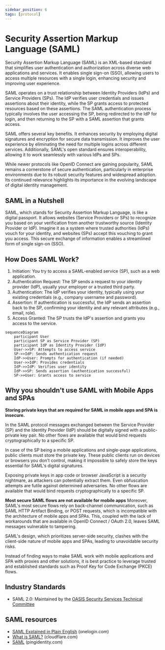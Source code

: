 ```yaml
---
sidebar_position: 6
tags: [protocol]
---
```


# Security Assertion Markup Language (SAML)

Security Assertion Markup Language (SAML) is an XML-based standard that simplifies user authentication and authorization across diverse web applications and services. It enables single sign-on (SSO), allowing users to access multiple resources with a single login, enhancing security and improving user experience.

SAML operates on a trust relationship between Identity Providers (IdPs) and Service Providers (SPs). The IdP verifies user credentials and issues assertions about their identity, while the SP grants access to protected resources based on these assertions. The SAML authentication process typically involves the user accessing the SP, being redirected to the IdP for login, and then returning to the SP with a SAML assertion that grants access.

SAML offers several key benefits. It enhances security by employing digital signatures and encryption for secure data transmission. It improves the user experience by eliminating the need for multiple logins across different services. Additionally, SAML's open standard ensures interoperability, allowing it to work seamlessly with various IdPs and SPs.

While newer protocols like OpenID Connect are gaining popularity, SAML remains a cornerstone of secure authentication, particularly in enterprise environments due to its robust security features and widespread adoption. Its continued relevance highlights its importance in the evolving landscape of digital identity management.

## SAML in a Nutshell

SAML, which stands for Security Assertion Markup Language, is like a digital passport. It allows websites (Service Providers or SPs) to recognize you based on your verification from another trustworthy source (Identity Provider or IdP).  Imagine it as a system where trusted authorities (IdPs) vouch for your identity, and websites (SPs) accept this vouching to grant you access.  This secure exchange of information enables a streamlined form of single sign-on (SSO).

## How Does SAML Work?

1. Initiation: You try to access a SAML-enabled service (SP), such as a web application.
2. Authentication Request: The SP sends a request to your identity provider (IdP), usually your employer or a trusted third party.
3. Authentication: The IdP verifies your identity, typically using your existing credentials (e.g., company username and password).
4. Assertion: If authentication is successful, the IdP sends an assertion back to the SP, confirming your identity and any relevant attributes (e.g., email, role).
5. Access Granted: The SP trusts the IdP's assertion and grants you access to the service.

```mermaid
sequenceDiagram
    participant User
    participant SP as Service Provider (SP) 
    participant IdP as Identity Provider (IdP)
    User->>SP: Attempts to access service
    SP->>IdP: Sends authentication request
    IdP->>User: Prompts for authentication (if needed)
    User->>IdP: Provides credentials
    IdP->>IdP: Verifies user identity
    IdP->>SP: Sends assertion (authentication successful)
    SP->>User: Grants access to service
```

## Why you shouldn't use SAML with Mobile Apps and SPAs

**Storing private keys that are required for SAML in mobile apps and SPA is insecure.**

In the SAML protocol messages exchanged between the Service Provider (SP) and the Identity Provider (IdP) should be digitally signed with a public-private key pair. No other flows are available that would bind requests cryptographically to a specific SP.

In case of the SP being a mobile applications and single-page applications, public clients must store the private key. These public clients run on devices or browsers you don't control, making it impossible to safely store the keys essential for SAML's digital signatures.

Exposing private keys in app code or browser JavaScript is a security nightmare, as attackers can potentially extract them. Even obfuscation attempts are futile against determined adversaries. No other flows are available that would bind requests cryptographically to a specific SP.

**Most secure SAML flows are not available for mobile apps**
Moreover, SAML's most secure flows rely on back-channel communication, such as SAML HTTP Artifact Binding, or POST requests, which is incompatible with the architecture of mobile apps and SPAs. This, coupled with the lack of workarounds that are available in OpenID Connect / OAuth 2.0, leaves SAML messages vulnerable to tampering.

SAML's design, which prioritizes server-side security, clashes with the client-side nature of mobile apps and SPAs, leading to unavoidable security risks.

Instead of finding ways to make SAML work with mobile applications and SPA with proxies and other solutions, it is best practice to leverage trusted and established standards such as Proof Key for Code Exchange (PKCE) flows.

## Industry Standards

* SAML 2.0: Maintained by the [OASIS Security Services Technical Committee](https://www.oasis-open.org/committees/tc_home.php?wg_abbrev=security)

## SAML resources

* [SAML Explained in Plain English](https://www.onelogin.com/learn/saml]) (onelogin.com)
* [What is SAML?](https://www.cloudflare.com/learning/access-management/what-is-saml/) (cloudflare.com)
* [SAML](https://www.pingidentity.com/en/resources/identity-fundamentals/authentication-authorization-standards/saml.html) (pingidentity.com)
